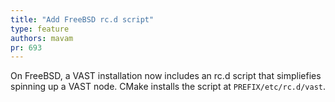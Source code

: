 ```yaml
---
title: "Add FreeBSD rc.d script"
type: feature
authors: mavam
pr: 693
---
```


On FreeBSD, a VAST installation now includes an rc.d script that simpliefies
spinning up a VAST node. CMake installs the script at `PREFIX/etc/rc.d/vast`.
